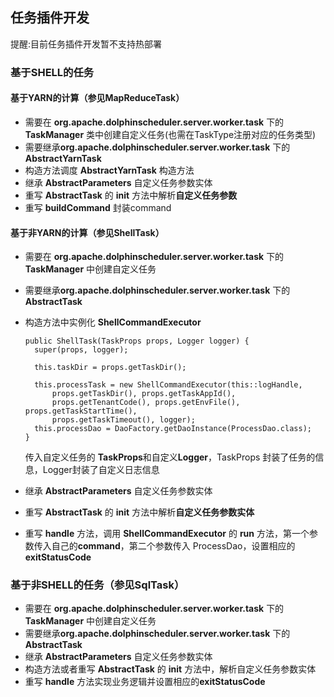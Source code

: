 ## 任务插件开发

提醒:目前任务插件开发暂不支持热部署

### 基于SHELL的任务

#### 基于YARN的计算（参见MapReduceTask）

- 需要在 **org.apache.dolphinscheduler.server.worker.task** 下的 **TaskManager** 类中创建自定义任务(也需在TaskType注册对应的任务类型)
- 需要继承**org.apache.dolphinscheduler.server.worker.task** 下的 **AbstractYarnTask**
- 构造方法调度 **AbstractYarnTask** 构造方法
- 继承 **AbstractParameters** 自定义任务参数实体
- 重写 **AbstractTask** 的 **init** 方法中解析**自定义任务参数**
- 重写 **buildCommand** 封装command



#### 基于非YARN的计算（参见ShellTask）
- 需要在 **org.apache.dolphinscheduler.server.worker.task** 下的 **TaskManager** 中创建自定义任务

- 需要继承**org.apache.dolphinscheduler.server.worker.task** 下的 **AbstractTask**

- 构造方法中实例化 **ShellCommandExecutor**

  ```
  public ShellTask(TaskProps props, Logger logger) {
    super(props, logger);
  
    this.taskDir = props.getTaskDir();
  
    this.processTask = new ShellCommandExecutor(this::logHandle,
        props.getTaskDir(), props.getTaskAppId(),
        props.getTenantCode(), props.getEnvFile(), props.getTaskStartTime(),
        props.getTaskTimeout(), logger);
    this.processDao = DaoFactory.getDaoInstance(ProcessDao.class);
  }
  ```

  传入自定义任务的 **TaskProps**和自定义**Logger**，TaskProps 封装了任务的信息，Logger封装了自定义日志信息

- 继承 **AbstractParameters** 自定义任务参数实体

- 重写 **AbstractTask** 的 **init** 方法中解析**自定义任务参数实体**

- 重写 **handle** 方法，调用 **ShellCommandExecutor** 的 **run** 方法，第一个参数传入自己的**command**，第二个参数传入 ProcessDao，设置相应的 **exitStatusCode**

### 基于非SHELL的任务（参见SqlTask）

- 需要在 **org.apache.dolphinscheduler.server.worker.task** 下的 **TaskManager** 中创建自定义任务
- 需要继承**org.apache.dolphinscheduler.server.worker.task** 下的 **AbstractTask**
- 继承 **AbstractParameters** 自定义任务参数实体
- 构造方法或者重写 **AbstractTask** 的 **init** 方法中，解析自定义任务参数实体
- 重写 **handle** 方法实现业务逻辑并设置相应的**exitStatusCode**


